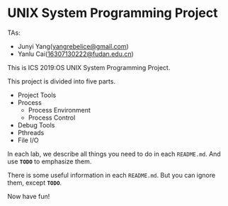 # UNIX System Programming Project

TAs:
- Junyi Yang(yangrebelice@gmail.com)
- Yanlu Cai(16307130222@fudan.edu.cn)

This is ICS 2019:OS UNIX System Programming Project.

This project is divided into five parts.
- Project Tools
- Process
	- Process Environment
	- Process Control
- Debug Tools
- Pthreads
- File I/O

In each lab, we describe all things you need to do in each `README.md`. And use **`TODO`** to emphasize them.

There is some useful information in each `README.md`. But you can ignore them, except **`TODO`**.

Now have fun!
